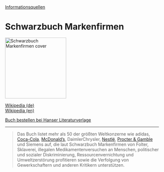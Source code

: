 [Informationsquellen](../informationsquellen.html)

# Schwarzbuch Markenfirmen

<img src="https://files.hanser.de/Files/Article/ARTK_CT0_9783552062597_0001.jpg?scale=both&format=jpg&quality=100&width=278" height="200" alt="Schwarzbuch Markenfirmen cover">

<a target="_blank" href="https://de.wikipedia.org/wiki/Schwarzbuch_Markenfirmen">Wikipedia (de)</a>   
<a target="_blank" href="https://en.wikipedia.org/wiki/The_Black_Book_of_Corporations">Wikipedia (en)</a>   

<a target="_blank" href="https://www.hanser-literaturverlage.de/buch/schwarzbuch-markenfirmen/978-3-552-06259-7/">Buch bestellen bei Hanser Literaturverlage</a>   

---

> Das Buch listet mehr als 50 der größten Weltkonzerne wie adidas, [Coca-Cola](../konzerne/coca-cola_co.html), [McDonald’s](../konzerne/mcdonalds.html), DaimlerChrysler, [Nestlé](../konzerne/nestle.html), [Procter & Gamble](../konzerne/procter-gamble.html) und Siemens auf, die laut Schwarzbuch Markenfirmen von Folter, Sklaverei, illegalen Medikamentenversuchen an Menschen, politischer und sozialer Diskriminierung, Ressourcenvernichtung und Umweltzerstörung profitieren sowie die Verfolgung von Gewerkschaftern und anderen Kritikern unterstützen.
